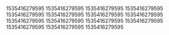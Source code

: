 1535416279595
1535416279595
1535416279595
1535416279595
1535416279595
1535416279595
1535416279595
1535416279595
1535416279595
1535416279595
1535416279595
1535416279595
1535416279595
1535416279595
1535416279595